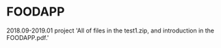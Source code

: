 # FOODAPP
2018.09-2019.01 project
'All of files in the test1.zip, and introduction in the FOODAPP.pdf.'
